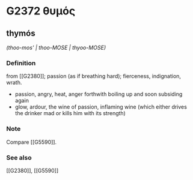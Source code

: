 # G2372 θυμός

## thymós

_(thoo-mos' | thoo-MOSE | thyoo-MOSE)_

### Definition

from [[G2380]]; passion (as if breathing hard); fierceness, indignation, wrath.

- passion, angry, heat, anger forthwith boiling up and soon subsiding again
- glow, ardour, the wine of passion, inflaming wine (which either drives the drinker mad or kills him with its strength)

### Note

Compare [[G5590]].

### See also

[[G2380]], [[G5590]]

